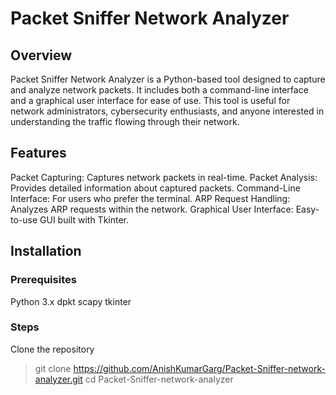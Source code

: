 # Packet Sniffer Network Analyzer
## Overview
Packet Sniffer Network Analyzer is a Python-based tool designed to capture and analyze network packets. It includes both a command-line interface and a graphical user interface for ease of use. This tool is useful for network administrators, cybersecurity enthusiasts, and anyone interested in understanding the traffic flowing through their network.
## Features
Packet Capturing: Captures network packets in real-time.
Packet Analysis: Provides detailed information about captured packets.
Command-Line Interface: For users who prefer the terminal.
ARP Request Handling: Analyzes ARP requests within the network.
Graphical User Interface: Easy-to-use GUI built with Tkinter.
## Installation
### Prerequisites
Python 3.x
dpkt
scapy
tkinter
### Steps
Clone the repository
> git clone https://github.com/AnishKumarGarg/Packet-Sniffer-network-analyzer.git
  cd Packet-Sniffer-network-analyzer
